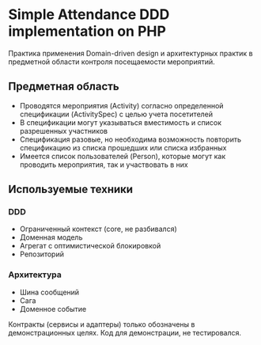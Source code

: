 # Simple Attendance DDD implementation on PHP

Практика применения Domain-driven design и архитектурных практик в предметной области контроля посещаемости мероприятий.

## Предметная область

- Проводятся мероприятия (Activity) согласно определенной спецификации (ActivitySpec) с целью учета посетителей
- В спецификации могут указываться вместимость и список разрешенных участников
- Спецификация разовые, но необходима возможность повторить спецификацию из списка прошедших или списка избранных
- Имеется список пользователей (Person), которые могут как проводить мероприятия, так и участвовать в них

## Используемые техники

### DDD

- Ограниченный контекст (core, не разбивался)
- Доменная модель
- Агрегат с оптимистической блокировкой
- Репозиторий

### Архитектура

- Шина сообщений
- Сага
- Доменное событие

Контракты (сервисы и адаптеры) только обозначены в демонстрационных целях.
Код для демонстрации, не тестировался.